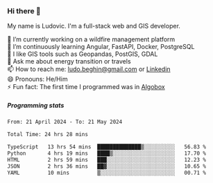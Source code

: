 ### Hi there 👋

My name is Ludovic. I'm a full-stack web and GIS developer.

 🔭 I’m currently working on a wildfire management platform<br/>
 🌱 I’m continuously learning Angular, FastAPI, Docker, PostgreSQL<br/>
 👯 I like GIS tools such as Geopandas, PostGIS, GDAL<br/>
 💬 Ask me about energy transition or travels<br/>
 📫 How to reach me: ludo.beghin@gmail.com or [Linkedin](https://www.linkedin.com/in/ludovic-beghin/)<br/>
 😄 Pronouns: He/Him<br/>
 ⚡ Fun fact: The first time I programmed was in [Algobox](https://fr.wikipedia.org/wiki/Algobox)<br/>

##### Programming stats
<!--START_SECTION:waka-->

```txt
From: 21 April 2024 - To: 21 May 2024

Total Time: 24 hrs 28 mins

TypeScript   13 hrs 54 mins  ██████████████▒░░░░░░░░░░   56.83 %
Python       4 hrs 19 mins   ████▒░░░░░░░░░░░░░░░░░░░░   17.70 %
HTML         2 hrs 59 mins   ███░░░░░░░░░░░░░░░░░░░░░░   12.23 %
JSON         2 hrs 36 mins   ██▓░░░░░░░░░░░░░░░░░░░░░░   10.65 %
YAML         10 mins         ▒░░░░░░░░░░░░░░░░░░░░░░░░   00.71 %
```

<!--END_SECTION:waka-->
